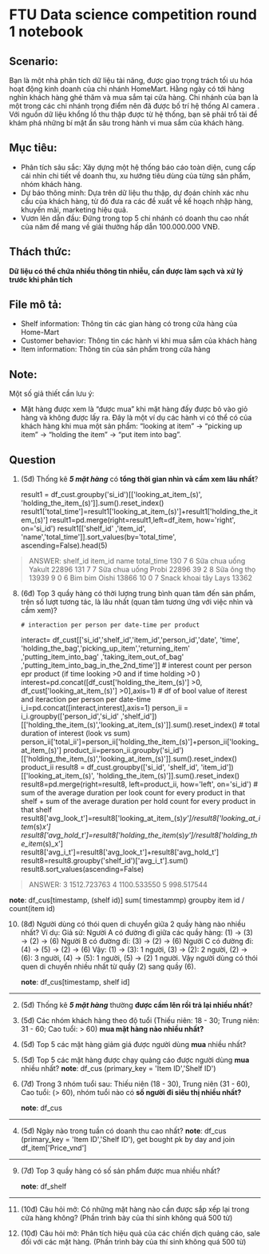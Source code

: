 
# FTU Data science competition round 1 notebook

## Scenario:
Bạn là một nhà phân tích dữ liệu tài năng, được giao trọng trách tối ưu hóa hoạt động kinh doanh của chi nhánh HomeMart. Hằng ngày có tới hàng nghìn khách hàng ghé thăm và mua sắm tại cửa hàng. Chi nhánh của bạn là một trong các chi nhánh trọng điểm nên đã được bố trí hệ thống AI camera . Với nguồn dữ liệu khổng lồ thu thập được từ hệ thống, bạn sẽ phải trổ tài để khám phá những bí mật ẩn sâu trong hành vi mua sắm của khách hàng.

## Mục tiêu:

- Phân tích sâu sắc: Xây dựng một hệ thống báo cáo toàn diện, cung cấp cái nhìn chi tiết về doanh thu, xu hướng tiêu dùng của từng sản phẩm, nhóm khách hàng.
- Dự báo thông minh: Dựa trên dữ liệu thu thập, dự đoán chính xác nhu cầu của khách hàng, từ đó đưa ra các đề xuất về kế hoạch nhập hàng, khuyến mãi, marketing hiệu quả.
- Vươn lên dẫn đầu: Đứng trong top 5 chi nhánh có doanh thu cao nhất của năm để mang về giải thưởng hấp dẫn 100.000.000 VNĐ.

## Thách thức:

**Dữ liệu có thể chứa nhiều thông tin nhiễu, cần được làm sạch và xử lý trước khi phân tích**
## File mô tả:
- Shelf information: Thông tin các gian hàng có trong cửa hàng của Home-Mart
- Customer behavior: Thông tin các hành vi khi mua sắm của khách hàng
- Item information: Thông tin của sản phẩm trong cửa hàng

## **Note:**
Một số giả thiết cần lưu ý:
- Mặt hàng được xem là “được mua” khi mặt hàng đấy được bỏ vào giỏ hàng và không được lấy ra. Đây là một ví dụ các hành vi có thể có của khách hàng khi mua một sản phẩm:
“looking at item” → “picking up item” → “holding the item” → “put item into bag”.


## Question 
01. (5đ) Thống kê ***5 mặt hàng*** có **tổng thời gian nhìn và cầm xem lâu nhất**?

    result1 = df_cust.groupby('si_id')[['looking_at_item_(s)', 'holding_the_item_(s)']].sum().reset_index()
    result1['total_time']=result1['looking_at_item_(s)']+result1['holding_the_item_(s)']
    result1=pd.merge(right=result1,left=df_item, how='right', on='si_id')
    result1[['shelf_id'	,'item_id',	'name','total_time']].sort_values(by='total_time', ascending=False).head(5)

> ANSWER:
shelf_id	item_id	name	total_time
130	7	6	Sữa chua uống Yakult	22896
131	7	7	Sữa chua uống Probi	22896
39	2	8	Sữa ông thọ	13939
9	0	6	Bim bim Oishi	13866
10	0	7	Snack khoai tây Lays	13362



08. (6đ) Top 3 quầy hàng có thời lượng trung bình quan tâm đến sản phẩm, trên số lượt tương tác, là lâu nhất (quan tâm tương ứng với việc nhìn và cầm xem)?

        # interaction per person per date-time per product
    interact= df_cust[['si_id','shelf_id','item_id','person_id','date', 'time', 'holding_the_bag','picking_up_item','returning_item'	,'putting_item_into_bag'	,'taking_item_out_of_bag'	,'putting_item_into_bag_in_the_2nd_time']]
        # interest count per person epr product (if time looking >0 and if time holding >0 )
    interest=pd.concat([df_cust['holding_the_item_(s)'] >0, df_cust['looking_at_item_(s)'] >0],axis=1)
        # df of bool value of iterest and iteraction per person per date-time
    i_i=pd.concat([interact,interest],axis=1)
    person_ii = i_i.groupby(['person_id','si_id' ,'shelf_id'])[['holding_the_item_(s)','looking_at_item_(s)']].sum().reset_index()
        # total duration of interest (look vs sum)
    person_ii['total_ii']=person_ii['holding_the_item_(s)']+person_ii['looking_at_item_(s)']
    product_ii=person_ii.groupby('si_id')[['holding_the_item_(s)','looking_at_item_(s)']].sum().reset_index()
    product_ii
    result8 = df_cust.groupby(['si_id', 'shelf_id', 'item_id'])[['looking_at_item_(s)', 'holding_the_item_(s)']].sum().reset_index()
    result8=pd.merge(right=result8, left=product_ii, how='left', on='si_id')
        # sum of the average duration per look count for every product in that shelf + sum of the average duration per hold count for every product in that shelf
    result8['avg_look_t']=result8['looking_at_item_(s)_y']/result8['looking_at_item_(s)_x']
    result8['avg_hold_t']=result8['holding_the_item_(s)_y']/result8['holding_the_item_(s)_x']
    result8['avg_i_t']=result8['avg_look_t']+result8['avg_hold_t']
    result8=result8.groupby('shelf_id')['avg_i_t'].sum()
    result8.sort_values(ascending=False)

> ANSWER:
3    1512.723763
4    1100.533550
5     998.517544

**note**: df_cus[timestamp, (shelf id)] sum( timestammp) groupby item id / count(item id)


10. (8đ) Người dùng có thói quen di chuyển giữa 2 quầy hàng nào nhiều nhất?
Ví dụ: Giả sử:
Người A có đường đi giữa các quầy hàng: (1) → (3) → (2) → (6)
Người B có đường đi: (3) → (2) → (6)
Người C có đường đi: (4) → (5) → (2) → (6)
Vậy: (1) → (3): 1 người, (3) → (2): 2 người, (2) → (6): 3 người, (4) → (5): 1 người, (5)
→ (2) 1 người.
Vậy người dùng có thói quen di chuyển nhiều nhất từ quầy (2) sang quầy (6).
    
    **note**: df_cus[timestamp, shelf id]
___
02. (5đ) Thống kê ***5 mặt hàng*** thường **được cầm lên rồi trả lại nhiều nhất**?

03. (5đ) Các nhóm khách hàng theo độ tuổi (Thiếu niên: 18 - 30; Trung niên: 31 - 60; Cao tuổi: > 60) **mua mặt hàng nào nhiều nhất?**
06. (5đ) Top 5 các mặt hàng giảm giá được người dùng **mua** nhiều nhất?
07. (5đ) Top 5 các mặt hàng được chạy quảng cáo được người dùng **mua** nhiều nhất?
**note**: df_cus (primary_key = 'Item ID','Shelf ID')
05. (7đ) Trong 3 nhóm tuổi sau: Thiếu niên (18 - 30), Trung niên (31 - 60), Cao tuổi: (> 60), nhóm tuổi nào có **số người đi siêu thị nhiều nhất?**

    **note**: df_cus
___ 
04. (5đ) Ngày nào trong tuần có doanh thu cao nhất?
**note**: df_cus (primary_key = 'Item ID','Shelf ID'), get bought pk by day and join df_item['Price_vnd']
___
09. (7đ) Top 3 quầy hàng có số sản phẩm được mua nhiều nhất?
    
    **note**: df_shelf 
___

11. (10đ) Câu hỏi mở: Có những mặt hàng nào cần được sắp xếp lại trong cửa hàng không?
(Phần trình bày của thí sinh không quá 500 từ)

12. (10đ) Câu hỏi mở: Phân tích hiệu quả của các chiến dịch quảng cáo, sale đối với các mặt
hàng. (Phần trình bày của thí sinh không quá 500 từ)